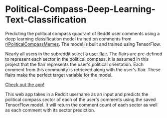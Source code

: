# Political-Compass-Deep-Learning-Text-Classification
Predicting the political compass quadrant of Reddit user comments using a deep learning classification model trained on comments from [r/PoliticalCompassMemes](https://www.reddit.com/r/PoliticalCompassMemes/). The model is built and trained using TensorFlow. 

Nearly all users in the subreddit select a [user flair](https://mods.reddithelp.com/hc/en-us/articles/360010541651-User-Flair). The flairs are pre-defined to represent each sector in the political compass. It is assumed in this project that the flair represents the user's political orientation. Each comment from this community is retrieved along with the user's flair. These flairs make the perfect target variable for the model.


[Check out the app!](https://political-compass-reddit-test.herokuapp.com/)

This web app takes in a Reddit username as an input and predicts the political compass sector of each of the user's comments using the saved TensorFlow model. It will return the comment count of each sector as well as each comment with its sector prediction.
